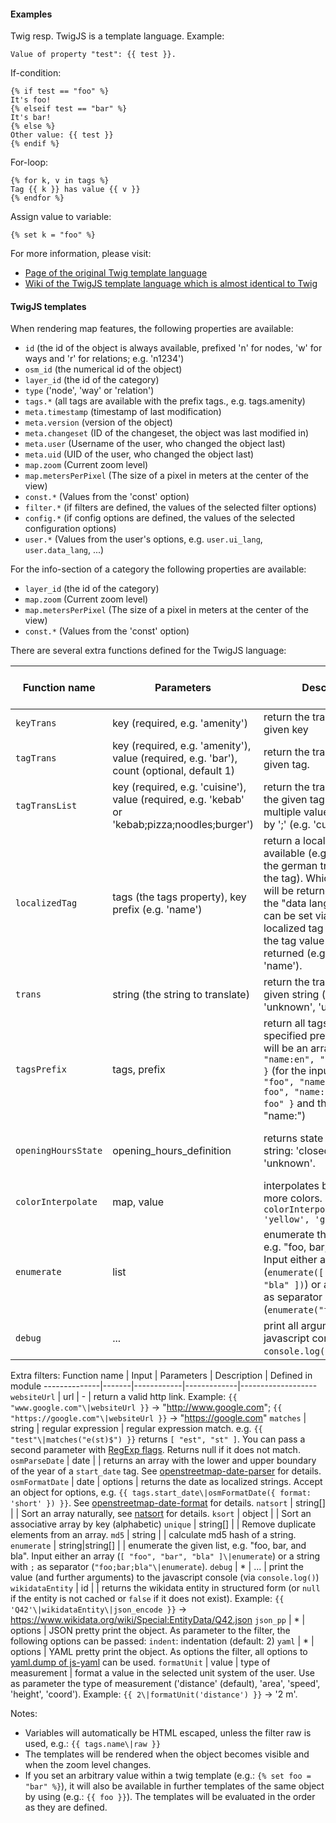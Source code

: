 #### Examples
Twig resp. TwigJS is a template language. Example:
```twig
Value of property "test": {{ test }}.
```

If-condition:
```twig
{% if test == "foo" %}
It's foo!
{% elseif test == "bar" %}
It's bar!
{% else %}
Other value: {{ test }}
{% endif %}
```

For-loop:
```twig
{% for k, v in tags %}
Tag {{ k }} has value {{ v }}
{% endfor %}
```

Assign value to variable:
```twig
{% set k = "foo" %}
```

For more information, please visit:
* [Page of the original Twig template language](https://twig.symfony.com/)
* [Wiki of the TwigJS template language which is almost identical to Twig](https://github.com/twigjs/twig.js/wiki)

#### TwigJS templates
When rendering map features, the following properties are available:
* `id` (the id of the object is always available, prefixed 'n' for nodes, 'w' for ways and 'r' for relations; e.g. 'n1234')
* `osm_id` (the numerical id of the object)
* `layer_id` (the id of the category)
* `type` ('node', 'way' or 'relation')
* `tags.*` (all tags are available with the prefix tags., e.g. tags.amenity)
* `meta.timestamp` (timestamp of last modification)
* `meta.version` (version of the object)
* `meta.changeset` (ID of the changeset, the object was last modified in)
* `meta.user` (Username of the user, who changed the object last)
* `meta.uid` (UID of the user, who changed the object last)
* `map.zoom` (Current zoom level)
* `map.metersPerPixel` (The size of a pixel in meters at the center of the view)
* `const.*` (Values from the 'const' option)
* `filter.*` (if filters are defined, the values of the selected filter options)
* `config.*` (if config options are defined, the values of the selected configuration options)
* `user.*` (Values from the user's options, e.g. `user.ui_lang`, `user.data_lang`, ...)

For the info-section of a category the following properties are available:
* `layer_id` (the id of the category)
* `map.zoom` (Current zoom level)
* `map.metersPerPixel` (The size of a pixel in meters at the center of the view)
* `const.*` (Values from the 'const' option)

There are several extra functions defined for the TwigJS language:

Function name | Parameters | Description | Defined in module
--------------|------------|-------------|-------------------
`keyTrans` | key (required, e.g. 'amenity') | return the translation of the given key
`tagTrans` | key (required, e.g. 'amenity'), value (required, e.g. 'bar'), count (optional, default 1) | return the translation of the given tag.
`tagTransList` | key (required, e.g. 'cuisine'), value (required, e.g. 'kebab' or 'kebab;pizza;noodles;burger') | return the translations of the given tag for tags with multiple values separated by ';' (e.g. 'cuisine')
`localizedTag` | tags (the tags property), key prefix (e.g. 'name') | return a localized tag if available (e.g. 'name:de' for the german translation of the tag). Which language will be returned depends on the "data language" which can be set via Options. If no localized tag is available, the tag value itself will be returned (e.g. value of 'name').
`trans` | string (the string to translate) | return the translation of the given string (e.g. 'save', 'unknown', 'unnamed', ...)
`tagsPrefix` | tags, prefix | return all tags with the specified prefix. The result will be an array with `{ "en": "name:en", "de": "name:de" }` (for the input `{ "name": "foo", "name:en": "english foo", "name:de": "german foo" }` and the prefix "name:")
`openingHoursState` | opening_hours_definition | returns state of object as string: 'closed', 'open' or 'unknown'. | [geowiki-module-opening-hours](https://github.com/geowiki-net/geowiki-module-opening-hours)
`colorInterpolate` | map, value | interpolates between two or more colors. E.g. `colorInterpolate([ 'red', 'yellow', 'green' ], 0.75)` | [geowiki-module-color](https://github.com/geowiki-net/geowiki-module-color)
`enumerate` | list | enumerate the given list, e.g. "foo, bar, and bla". Input either an array (`enumerate([ "foo", "bar", "bla" ])`) or a string with `;` as separator (`enumerate("foo;bar;bla")`).
`debug` | ... | print all arguments to the javascript console (via `console.log()`)

Extra filters:
Function name | Input | Parameters | Description | Defined in module
--------------|-------|------------|-------------|-------------------
`websiteUrl` | url | - | return a valid http link. Example: `{{ "www.google.com"\|websiteUrl }}` -> "http://www.google.com"; `{{ "https://google.com"\|websiteUrl }}` -> "https://google.com"
`matches` | string | regular expression | regular expression match. e.g. `{{ "test"\|matches("e(st)$") }}` returns `[ "est", "st" ]`. You can pass a second parameter with [RegExp flags](https://developer.mozilla.org/en-US/docs/Web/JavaScript/Reference/Global_Objects/RegExp/RegExp). Returns null if it does not match.
`osmParseDate` | date | | returns an array with the lower and upper boundary of the year of a `start_date` tag. See [openstreetmap-date-parser](https://github.com/plepe/openstreetmap-date-parser) for details.
`osmFormatDate` | date | options | returns the date as localized strings. Accept an object for options, e.g. `{{ tags.start_date\|osmFormatDate({ format: 'short' }) }}`. See [openstreetmap-date-format](https://github.com/plepe/openstreetmap-date-format) for details.
`natsort` | string[] | | Sort an array naturally, see [natsort](https://www.npmjs.com/package/natsort) for details.
`ksort` | object | | Sort an associative array by key (alphabetic)
`unique` | string[] | | Remove duplicate elements from an array.
`md5` | string | | calculate md5 hash of a string.
`enumerate` | string\|string[] | | enumerate the given list, e.g. "foo, bar, and bla". Input either an array (`[ "foo", "bar", "bla" ]\|enumerate`) or a string with `;` as separator (`"foo;bar;bla"\|enumerate`).
`debug` | * | ... | print the value (and further arguments) to the javascript console (via `console.log()`)
`wikidataEntity` | id | | returns the wikidata entity in structured form (or `null` if the entity is not cached or `false` if it does not exist). Example: `{{ 'Q42'\|wikidataEntity\|json_encode }}` -> https://www.wikidata.org/wiki/Special:EntityData/Q42.json
`json_pp` | * | options | JSON pretty print the object. As parameter to the filter, the following options can be passed: `indent`: indentation (default: 2)
`yaml` | * | options | YAML pretty print the object. As options the filter, all options to [yaml.dump of js-yaml](https://github.com/nodeca/js-yaml#dump-object---options-) can be used.
`formatUnit` | value | type of measurement | format a value in the selected unit system of the user. Use as parameter the type of measurement ('distance' (default), 'area', 'speed', 'height', 'coord'). Example: `{{ 2\|formatUnit('distance') }}` -> '2 m'.

Notes:
* Variables will automatically be HTML escaped, unless the filter raw is used, e.g.: `{{ tags.name\|raw }}`
* The templates will be rendered when the object becomes visible and when the zoom level changes.
* If you set an arbitrary value within a twig template (e.g.: `{% set foo = "bar" %}`), it will also be available in further templates of the same object by using (e.g.: `{{ foo }}`). The templates will be evaluated in the order as they are defined.
